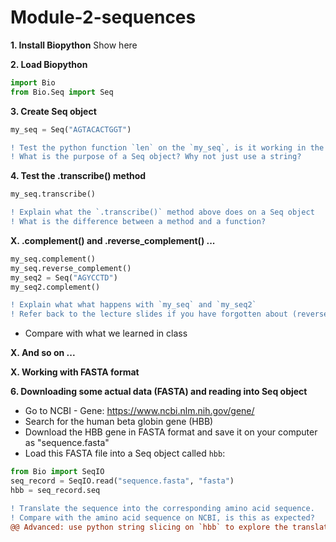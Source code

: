 # Module-2-sequences
**1. Install Biopython**
Show here

**2. Load Biopython**

```python
import Bio
from Bio.Seq import Seq
```

**3. Create Seq object**
```python
my_seq = Seq("AGTACACTGGT")
```
```diff
! Test the python function `len` on the `my_seq`, is it working in the same way as before?
! What is the purpose of a Seq object? Why not just use a string?
```

**4. Test the .transcribe() method**
```python
my_seq.transcribe()
```
```diff
! Explain what the `.transcribe()` method above does on a Seq object
! What is the difference between a method and a function?
```

**X. .complement() and .reverse_complement() ...**
```python
my_seq.complement()
my_seq.reverse_complement()
my_seq2 = Seq("AGYCCTD")
my_seq2.complement()
```
```diff
! Explain what what happens with `my_seq` and `my_seq2`
! Refer back to the lecture slides if you have forgotten about (reverse) complementarity
```

- Compare with what we learned in class

**X. And so on ...**

**X. Working with FASTA format**

**6. Downloading some actual data (FASTA) and reading into Seq object**
- Go to NCBI - Gene: https://www.ncbi.nlm.nih.gov/gene/
- Search for the human beta globin gene (HBB)
- Download the HBB gene in FASTA format and save it on your computer as "sequence.fasta"
- Load this FASTA file into a Seq object called `hbb`:
```python
from Bio import SeqIO
seq_record = SeqIO.read("sequence.fasta", "fasta")
hbb = seq_record.seq
```
```diff
! Translate the sequence into the corresponding amino acid sequence. 
! Compare with the amino acid sequence on NCBI, is this as expected?
@@ Advanced: use python string slicing on `hbb` to explore the translation further @@
```
